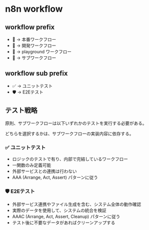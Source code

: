 # n8n workflow

## workflow prefix

- 🚀 -> 本番ワークフロー
- 🚧 -> 開発ワークフロー
- 🎠 -> playground ワークフロー
- 🧩 -> サブワークフロー

## workflow sub prefix

- ✅ -> ユニットテスト
- 🛡️ -> E2Eテスト

## テスト戦略

原則、サブワークフローは以下いずれかのテストを実行する必要がある。

どちらを選択するかは、サブワークフローの実装内容に依存する。

### ✅ ユニットテスト

- ロジックのテストで有り、内部で完結しているワークフロー
- 一関数のみ定義可能
- 外部サービスとの連携は行わない
- AAA (Arrange, Act, Assert) パターンに従う

### 🛡️ E2Eテスト

- 外部サービス連携やファイル生成を含む、システム全体の動作確認
- 実際のデータを使用して、システムの統合を検証
- AAAC (Arrange, Act, Assert, Cleanup) パターンに従う
- テスト後に不要なデータがあればクリーンアップする
